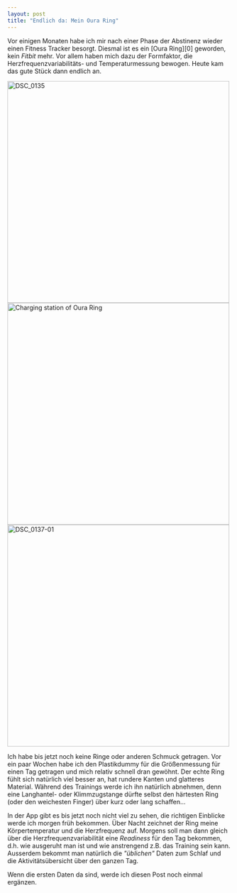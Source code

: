 ```yaml
---
layout: post
title: "Endlich da: Mein Oura Ring"
---
```


Vor einigen Monaten habe ich mir nach einer Phase der Abstinenz wieder einen Fitness Tracker besorgt. Diesmal ist es ein [Oura Ring][0] geworden, kein *Fitbit* mehr. Vor allem haben mich dazu der Formfaktor, die Herzfrequenzvariabilitäts- und Temperaturmessung bewogen. Heute kam das gute Stück dann endlich an.

<a data-flickr-embed="true"  href="https://www.flickr.com/photos/cringe/45265237151/in/datetaken/" title="DSC_0135"><img src="https://farm2.staticflickr.com/1976/45265237151_1e0beaba98.jpg" width="500" height="500" alt="DSC_0135"></a><script async src="//embedr.flickr.com/assets/client-code.js" charset="utf-8"></script>
<a data-flickr-embed="true"  href="https://www.flickr.com/photos/cringe/44543140894/in/datetaken/" title="Charging station of Oura Ring"><img src="https://farm2.staticflickr.com/1968/44543140894_4da63ac8bd.jpg" width="500" height="500" alt="Charging station of Oura Ring"></a><script async src="//embedr.flickr.com/assets/client-code.js" charset="utf-8"></script>
<a data-flickr-embed="true"  href="https://www.flickr.com/photos/cringe/31391025798/in/datetaken/" title="DSC_0137-01"><img src="https://farm2.staticflickr.com/1957/31391025798_ed26796933.jpg" width="500" height="500" alt="DSC_0137-01"></a><script async src="//embedr.flickr.com/assets/client-code.js" charset="utf-8"></script>

Ich habe bis jetzt noch keine Ringe oder anderen Schmuck getragen. Vor ein paar Wochen habe ich den Plastikdummy für die Größenmessung für einen Tag getragen und mich relativ schnell dran gewöhnt. Der echte Ring fühlt sich natürlich viel besser an, hat rundere Kanten und glatteres Material. Während des Trainings werde ich ihn natürlich abnehmen, denn eine Langhantel- oder Klimmzugstange dürfte selbst den härtesten Ring (oder den weichesten Finger) über kurz oder lang schaffen...

In der App gibt es bis jetzt noch nicht viel zu sehen, die richtigen Einblicke werde ich morgen früh bekommen. Über Nacht zeichnet der Ring meine Körpertemperatur und die Herzfrequenz auf. Morgens soll man dann gleich über die Herzfrequenzvariabilität eine *Readiness* für den Tag bekommen, d.h. wie ausgeruht man ist und wie anstrengend z.B. das Training sein kann. Ausserdem bekommt man natürlich die *"üblichen"* Daten zum Schlaf und die Aktivitätsübersicht über den ganzen Tag.

Wenn die ersten Daten da sind, werde ich diesen Post noch einmal ergänzen.
